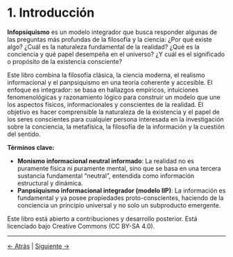 # 1. Introducción

**Infopsiquismo** es un modelo integrador que busca responder algunas de las preguntas más profundas de la filosofía y la ciencia: ¿Por qué existe algo? ¿Cuál es la naturaleza fundamental de la realidad? ¿Qué es la conciencia y qué papel desempeña en el universo? ¿Y cuál es el significado o propósito de la existencia consciente?

Este libro combina la filosofía clásica, la ciencia moderna, el realismo informacional y el panpsiquismo en una teoría coherente y accesible. El enfoque es integrador: se basa en hallazgos empíricos, intuiciones fenomenológicas y razonamiento lógico para construir un modelo que une los aspectos físicos, informacionales y conscientes de la realidad. El objetivo es hacer comprensible la naturaleza de la existencia y el papel de los seres conscientes para cualquier persona interesada en la investigación sobre la conciencia, la metafísica, la filosofía de la información y la cuestión del sentido.

**Términos clave:**

- **Monismo informacional neutral informado**: La realidad no es puramente física ni puramente mental, sino que se basa en una tercera sustancia fundamental “neutral”, entendida como información estructural y dinámica.
- **Panpsiquismo informacional integrador (modelo IIP)**: La información es fundamental y ya posee propiedades proto-conscientes, haciendo de la conciencia un principio universal y no solo un subproducto emergente.

Este libro está abierto a contribuciones y desarrollo posterior. Está licenciado bajo Creative Commons (CC BY-SA 4.0).

---
<div class="navigation-links">
<a href="00_Tabla_de_contenidos.md" class="nav-link prev-link">← Atrás</a> | <a href="02_La_cuestion_de_la_existencia.md" class="nav-link next-link">Siguiente →</a>
</div>
